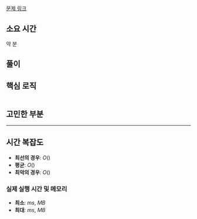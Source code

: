 # 

[문제 링크]()

## **소요 시간**
약 분

## **풀이**


## **핵심 로직**
```java


```

## **고민한 부분**


---

## **시간 복잡도**

- **최선의 경우**: $O()$
- **평균**: $O()$
- **최악의 경우**: $O()$

### 실제 실행 시간 및 메모리
- **최소**: $ms$, $MB$
- **최대**: $ms$, $MB$
